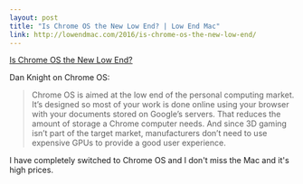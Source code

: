 ```yaml
---
layout: post
title: "Is Chrome OS the New Low End? | Low End Mac"
link: http://lowendmac.com/2016/is-chrome-os-the-new-low-end/
---
```


[Is Chrome OS the New Low End?](http://lowendmac.com/2016/is-chrome-os-the-new-low-end/)

Dan Knight on Chrome OS: 

> Chrome OS is aimed at the low end of the personal computing market. It’s designed so most of your work is done online using your browser with your documents stored on Google’s servers. That reduces the amount of storage a Chrome computer needs. And since 3D gaming isn’t part of the target market, manufacturers don’t need to use expensive GPUs to provide a good user experience.

I have completely switched to Chrome OS and I don't miss the Mac and it's high prices. 
